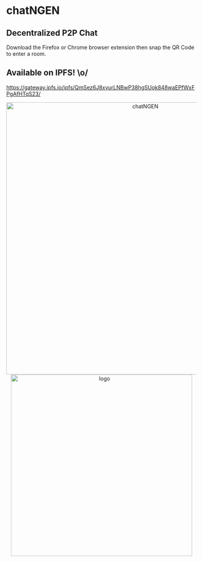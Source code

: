 # chatNGEN

## Decentralized P2P Chat
Download the Firefox or Chrome browser extension then snap the QR Code to enter a room.

## Available on IPFS! \o/
<a href="https://gateway.ipfs.io/ipfs/QmSez6J8xyurLNBwP38hgSUok848waEPfWxFPgAfHTqS23">https://gateway.ipfs.io/ipfs/QmSez6J8xyurLNBwP38hgSUok848waEPfWxFPgAfHTqS23/</a>

<p align="center">
  <img width="720" src="https://user-images.githubusercontent.com/25379378/48656680-1a1db980-e9dd-11e8-8efa-dbe0aa258672.png" alt="chatNGEN" />

  <img width="480" src="https://user-images.githubusercontent.com/25379378/48656684-2dc92000-e9dd-11e8-8105-d47191908cf9.png" alt="logo" />
</p>